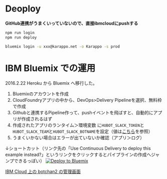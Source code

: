 # Deoploy

**GitHub連携がうまくいっていないので、直接ibmcloudにpushする**

```sh
npm run login
npm run deploy
```

```sh
bluemix login -u xxx@karappo.net -o Karappo -s prod
```

# IBM Bluemix での運用

2016.2.22 Heroku から Bluemix へ移行した。

1. Bluemixのアカウントを作成
2. CloudFoundryアプリの中から、DevOps>Delivery Pipelineを選択、無料枠で作成
3. Githubと連携するPipeline作って、pushイベントを飛ばすと、自動的にアプリが作成されるはず
4. 作成されたアプリのランタイム＞環境変数 に`HUBOT_SLACK_TOKEN`と`HUBOT_SLACK_TEAM`と`HUBOT_SLACK_BOTNAME`を設定（値は[こちら](https://karappo.slack.com/services/2605121852?updated=1)を参照）
5. うまくいかない場合はエラーが出ていないか確認（アプリ＞ログ）

↓ショートカット（リンク先の「Use Continuous Delivery to deploy this example instead?」というリンクをクリックするとパイプラインの作成へジャンプできるっぽい）
[![Deploy to Bluemix](https://bluemix.net/deploy/button.png)](https://bluemix.net/deploy?repository=https://github.com/karappo/botchan.git)


[IBM Cloud 上の botchan2 の管理画面](https://cloud.ibm.com/apps/4db32e85-f546-4cd2-8e76-5b270bd97489?paneId=overview&ace_config=%7B%22region%22%3A%22au-syd%22%2C%22crn%22%3A%22crn%3Av1%3Abluemix%3Apublic%3Acf%3Aau-syd%3As%2Ffab22cac-4465-4ad5-a098-73ba6f5edd91%3A%3Acf-application%3A4db32e85-f546-4cd2-8e76-5b270bd97489%22%2C%22resource_id%22%3A%224db32e85-f546-4cd2-8e76-5b270bd97489%22%2C%22orgGuid%22%3A%221b0a4693-d160-4362-bab8-51722dcf2ab3%22%2C%22spaceGuid%22%3A%22fab22cac-4465-4ad5-a098-73ba6f5edd91%22%2C%22redirect%22%3A%22https%3A%2F%2Fcloud.ibm.com%2Fresources%22%2C%22bluemixUIVersion%22%3A%22v6%22%7D&env_id=ibm:yp:au-syd)
